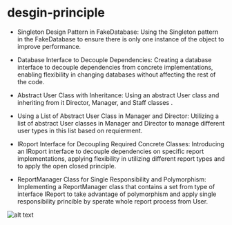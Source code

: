 # desgin-principle

- Singleton Design Pattern in FakeDatabase: Using the Singleton pattern in the FakeDatabase to ensure there is only one instance of the object to improve performance.

- Database Interface to Decouple Dependencies: Creating a database interface to decouple dependencies from concrete implementations, enabling flexibility in changing databases without affecting the rest of the code.
  
- Abstract User Class with Inheritance: Using an abstract User class and inheriting from it Director, Manager, and Staff classes .

- Using a List of Abstract User Class in Manager and Director: Utilizing a list of abstract User classes in Manager and Director to manage different user types in this list based on requierment.
  
- IRoport Interface for Decoupling Required Concrete Classes: Introducing an IRoport interface to decouple dependencies on specific report implementations, applying flexibility in utilizing different report types and to apply the open closed principle.

- ReportManager Class for Single Responsibility and Polymorphism: Implementing a ReportManager class that contains a set from type of interface IReport to take advantage of polymorphism and apply single responsibility princible by sperate whole report process from User.


![alt text](https://drive.google.com/uc?id=1FMUig_R4a1ikPpIc5B8aDQw-sTmfmpFr&export=view)
